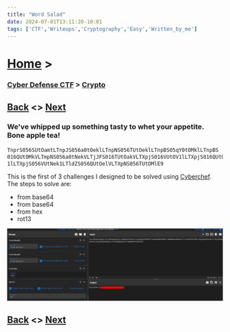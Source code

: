 ```yaml
---
title: "Word Salad"
date: 2024-07-01T13:11:20-10:01
tags: ['CTF','Writeups','Cryptography','Easy','Written_by_me']
---
```



# [Home](https://jjolley91.github.io/blog/) >

###  [Cyber Defense CTF](https://jjolley91.github.io/blog/level_effect_cyber_defense_ctf_2024/) >  [Crypto](https://jjolley91.github.io/blog/level_effect_cyber_defense_ctf_2024/crypto/)

## [Back](https://jjolley91.github.io/blog/level_effect_cyber_defense_ctf_2024/crypto/base_level)  <> [Next](https://jjolley91.github.io/blog/level_effect_cyber_defense_ctf_2024/crypto/pasta_filiformis)

### We've whipped up something tasty to whet your appetite. Bone apple tea!

```
TnprS056SUtOamtLTnpJS056a0tOeklLTnpNS056TUtOeklLTnpBS05qY0tOMklLTnpBS
016QUtOMkVLTmpNS056a0tNekVLTjJFS016TUtOakVLTXpjS016VUtOV1lLTXpjS016QUtOV
1lLTXpjS056VUtNek1LTldZS056QUtOelVLTXpNS056TUtOMlE9
```


This is the first of 3 challenges I designed to be solved using [Cyberchef](https://cyberchef.org/). The steps to solve are:

* from base64
* from base64
* from hex
* rot13

![word_salad](https://github.com/jjolley91/blog/blob/main/static/le_ctf_24/word_salad.png?raw=true)


## [Back](https://jjolley91.github.io/blog/level_effect_cyber_defense_ctf_2024/crypto/base_level)  <> [Next](https://jjolley91.github.io/blog/level_effect_cyber_defense_ctf_2024/crypto/pasta_filiformis)